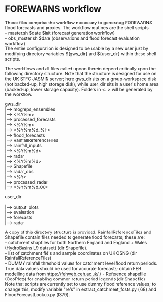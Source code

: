# FOREWARNS workflow

These files comprise the workflow necessary to generateg FOREWARNS flood forecasts and proxies. The workflow routines are the shell scripts\
    - master.sh $date $init (forecast generation workflow)\
    - obs_master.sh $date (observations and flood forecast evaluation workflow)\
The entire configuration is designed to be usable by a new user just by modifying directory variables ${gws_dir} and ${user_dir} within these shell scripts.

The workflows and all files called upoon therein depend critically upon the following directory structure.
Note that the structure is designed for use on the UK STFC JASMIN server; here gws_dir sits on a group-workspace disk (not backed-up, high storage disk), while 
user_dir sits in a user's home area (backed-up, lower storage capacity). Folders in <..> will be generated by the workflow.

gws_dir\
|--> mogreps_ensembles\
	|--> <%Y%m>\
|--> processed_forecasts\
	|--> <%Y%m>\
		|--> <%Y%m%d_%H>\
|--> flood_forecasts\
	|--> RainfallReferenceFiles\
	|--> rainfall_inputs\
		|--> <%Y%m%d>\
		|--> radar\
			|--> <%Y%m%d>\
	|--> Shapefile\
|--> radar_obs\
	|--> <%Y>\
	|--> processed_radar\
		|--> <%Y%m%d_00>

user_dir\
<all scripts>\
|--> output_plots\
	|--> evaluation\
	|--> forecasts\
	|--> radar

A copy of this directory structure is provided. RainfallReferenceFiles and Shapefile contain files needed to generate flood forecasts; these are:\
    - catchment shapfiles for both Northern England and England + Wales (HydroBasins L9 dataset) (dir Shapefile).\
    - list of catchment fid's and sample coordinates on UK OSNG (dir RainfallReferenceFiles)\
    - DUMMY rainfall threshold values for catchment level flood return periods. True data values should be used for accurate forecasts; obtain FEH modelling data from https://fehweb.ceh.ac.uk/.\
    - Reference shapefile (GeoPlots) for enabling common return period legends (dir Shapefile)\
Note that scripts are currently set to use dummy flood reference values; to change this, modify variable "refs" in extract_catchment_fcsts.py (l68) and FloodForecastLookup.py (l379).
